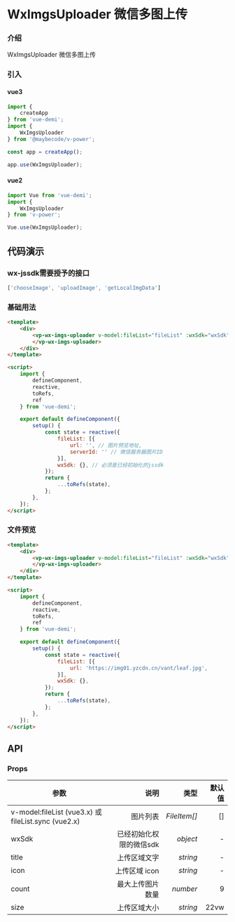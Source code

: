 # WxImgsUploader 微信多图上传

### 介绍

WxImgsUploader 微信多图上传
 

### 引入

#### vue3

```js
import {
    createApp
} from 'vue-demi';
import {
    WxImgsUploader
} from '@maybecode/v-power';

const app = createApp();

app.use(WxImgsUploader);
```

#### vue2

```js
import Vue from 'vue-demi';
import {
    WxImgsUploader
} from 'v-power';

Vue.use(WxImgsUploader);
```

## 代码演示

### wx-jssdk需要授予的接口 

```js
['chooseImage', 'uploadImage', 'getLocalImgData']
```

### 基础用法

```html
<template>
    <div>
        <vp-wx-imgs-uploader v-model:fileList="fileList" :wxSdk="wxSdk">
        </vp-wx-imgs-uploader>
    </div>
</template>

<script>
    import {
        defineComponent,
        reactive,
        toRefs,
        ref
    } from 'vue-demi';

    export default defineComponent({
        setup() {
            const state = reactive({
                fileList: [{
                    url: '', // 图片预览地址,
                    serverId: '' // 微信服务器图片ID
                }],
                wxSdk: {}, // 必须是已经初始化的jssdk
            });
            return {
                ...toRefs(state),
            };
        },
    });
</script>
```

### 文件预览

```html
<template>
    <div>
        <vp-wx-imgs-uploader v-model:fileList="fileList" :wxSdk="wxSdk">
        </vp-wx-imgs-uploader>
    </div>
</template>

<script>
    import {
        defineComponent,
        reactive,
        toRefs,
        ref
    } from 'vue-demi';

    export default defineComponent({
        setup() {
            const state = reactive({
                fileList: [{
                    url: 'https://img01.yzcdn.cn/vant/leaf.jpg',
                }],
                wxSdk: {},
            });
            return {
                ...toRefs(state),
            };
        },
    });
</script>
```

## API

### Props

| 参数                                                |                    说明 |         类型 | 默认值 |
| --------------------------------------------------- | ----------------------: | -----------: | -----: |
| v-model:fileList (vue3.x) 或 fileList.sync (vue2.x) |                图片列表 | _FileItem[]_ |     [] |
| wxSdk                                               | 已经初始化权限的微信sdk |     _object_ |      - |
| title                                               |            上传区域文字 |     _string_ |      - |
| icon                                                |           上传区域 icon |     _string_ |      - |
| count                                               |        最大上传图片数量 |     _number_ |      9 |
| size                                                |            上传区域大小 |     _string_ |   22vw |
